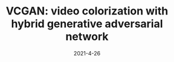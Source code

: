 ---
title: "VCGAN: video colorization with hybrid generative adversarial network"
collection: publications
permalink: /publication/2021-04-26-VCGAN_video_colorization_with_hybrid_generative_adversarial_network
excerpt: 
date: 2021-4-26
venue: 'arXiv preprint'
band: 
underreview:
publisherurl: https://ojs.aaai.org/index.php/AAAI/article/view/20248
paperurl: 
arxiv: https://arxiv.org/abs/2104.12357
authors: 'Yuzhi Zhao, Lai-Man Po, <b>Wing-Yin Yu</b>, Yasar Abbas Ur Rehman, Mengyang Liu, Yujia Zhang, Weifeng Ou'
banner: 
citation: 
code: https://github.com/zhaoyuzhi/VCGAN
---